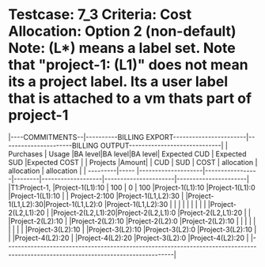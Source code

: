 Testcase: 7_3
Criteria: Cost Allocation: Option 2 (non-default)
Note: (L*) means a label set. Note that "project-1: (L1)" does not mean its a project label. 
Its a user label that is attached to a vm thats part of project-1
========


|----COMMITMENTS--|----------BILLING EXPORT-----------------------|----------------------BILLING OUTPUT-----------------------------|
|     Purchases   |     Usage          |BA level|BA level|BA level| Expected CUD      |  Expected SUD        |Expected COST         |
| Projects |Amount|                    |  CUD   |  SUD   | COST   |  allocation       |   allocation         | allocation           |
| ---------|----- |--------------------|-----------------|--------|-------------------|----------------------|----------------------|
|T1:Project-1,    |Project-1(L1):10    |   100  |  0    |  100    |Project-1(L1):10   |Project-1(L1):0       |Project-1(L1):10      |
|   Project-2:100 |Project-1(L1,L2):30 |                          |Project-1(L1,L2):30|Project-1(L1,L2):0    |Project-1(L1,L2):30   |
|                 |                    |                          |                   |                      |                      |
|                 |Project-2(L2,L1):20 |                          |Project-2(L2,L1):20|Project-2(L2,L1):0    |Project-2(L2,L1):20   |
|                 |Project-2(L2):10    |                          |Project-2(L2):10   |Project-2(L2):0       |Project-2(L2):10      |
|                 |                    |                          |                   |                      |                      |
|                 |Project-3(L2):10    |                          |Project-3(L2):10   |Project-3(L2):0      |Project-3(L2):10       |
|                 |Project-4(L2):20    |                          |Project-4(L2):20   |Project-3(L2):0      |Project-4(L2):20       |
|-----------------------------------------------------------------------------------------------------------------------------------|

